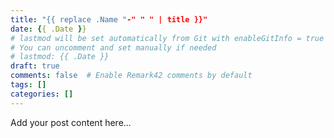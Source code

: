 ```yaml
---
title: "{{ replace .Name "-" " " | title }}"
date: {{ .Date }}
# lastmod will be set automatically from Git with enableGitInfo = true
# You can uncomment and set manually if needed
# lastmod: {{ .Date }}
draft: true
comments: false  # Enable Remark42 comments by default
tags: []
categories: []
---
```


Add your post content here...
